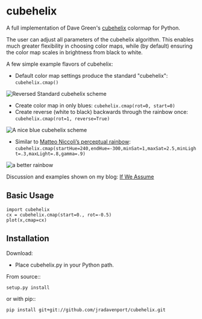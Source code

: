 cubehelix
=========

A full implementation of Dave Green's [cubehelix](http://adsabs.harvard.edu/abs/2011arXiv1108.5083G) colormap for Python.

The user can adjust all parameters of the cubehelix algorithm. 
This enables much greater flexibility in choosing color maps, while (by default) ensuring the color map scales in brightness from black to white.

A few simple example flavors of cubehelix:

- Default color map settings produce the standard "cubehelix": ``cubehelix.cmap()`` 

![Reversed Standard cubehelix scheme](http://i.imgur.com/d0VwfK9.png?raw=true)
- Create color map in only blues: ``cubehelix.cmap(rot=0, start=0)``
- Create reverse (white to black) backwards through the rainbow once: ``cubehelix.cmap(rot=1, reverse=True)`` 

![A nice blue cubehelix scheme](http://i.imgur.com/Kub0kgA.png)
- Similar to [Matteo Niccoli’s perceptual rainbow](http://mycarta.wordpress.com/2013/02/21/perceptual-rainbow-palette-the-method/): ``cubehelix.cmap(startHue=240,endHue=-300,minSat=1,maxSat=2.5,minLight=.3,maxLight=.8,gamma=.9)``

![a better rainbow](http://i.imgur.com/XXM1r6f.png)


Discussion and examples shown on my blog: [If We Assume](http://www.ifweassume.com/2014/04/cubehelix-colormap-for-python.html)

Basic Usage
-----

    import cubehelix
    cx = cubehelix.cmap(start=0., rot=-0.5)
    plot(x,cmap=cx)


Installation
------------

Download:

- Place cubehelix.py in your Python path.

From source::

    setup.py install

or with pip::

    pip install git+git://github.com/jradavenport/cubehelix.git
